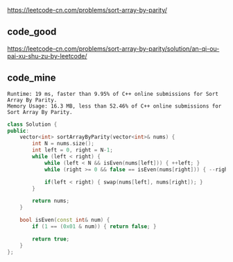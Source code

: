 
https://leetcode-cn.com/problems/sort-array-by-parity/

## code_good
https://leetcode-cn.com/problems/sort-array-by-parity/solution/an-qi-ou-pai-xu-shu-zu-by-leetcode/  

## code_mine 

```
Runtime: 19 ms, faster than 9.95% of C++ online submissions for Sort Array By Parity.
Memory Usage: 16.3 MB, less than 52.46% of C++ online submissions for Sort Array By Parity.
```

```cpp
class Solution {
public:
    vector<int> sortArrayByParity(vector<int>& nums) {
        int N = nums.size();
        int left = 0, right = N-1;
        while (left < right) {
            while (left < N && isEven(nums[left])) { ++left; }
            while (right >= 0 && false == isEven(nums[right])) { --right; }

            if(left < right) { swap(nums[left], nums[right]); }            
        }

        return nums;
    }

    bool isEven(const int& num) {
        if (1 == (0x01 & num)) { return false; }

        return true;
    }
};
```